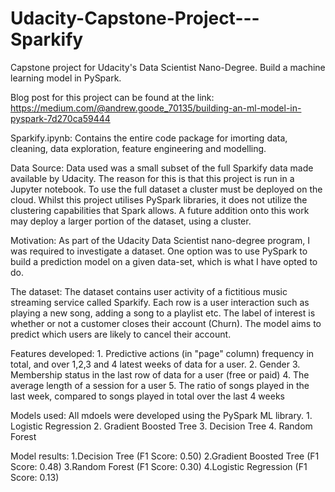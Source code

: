 # Udacity-Capstone-Project---Sparkify
Capstone project for Udacity's Data Scientist Nano-Degree. Build a machine learning model in PySpark. 

Blog post for this project can be found at the link: https://medium.com/@andrew.goode_70135/building-an-ml-model-in-pyspark-7d270ca59444

Sparkify.ipynb: Contains the entire code package for imorting data, cleaning, data exploration, feature engineering and modelling. 

Data Source: Data used was a small subset of the full Sparkify data made available by Udacity. The reason for this is that this project is run in a Jupyter notebook. To use the full dataset a cluster must be deployed on the cloud.
Whilst this project utilises PySpark libraries, it does not utilize the clustering capabilities that Spark allows. 
A future addition onto this work may deploy a larger portion of the dataset, using a cluster. 

Motivation: As part of the Udacity Data Scientist nano-degree program, I was required to investigate a dataset. One option was to use PySpark to build a prediction model on a given data-set, which is what I have opted to do. 

The dataset: The dataset contains user activity of a fictitious music streaming service called Sparkify. Each row is a user interaction such as playing a new song, adding a song to a playlist etc. The label of interest is whether or not a customer closes their account (Churn). The model aims to predict which users are likely to cancel their account. 

Features developed: 1. Predictive actions (in "page" column) frequency in total, and over 1,2,3 and 4 latest weeks of data for a user. 
                    2. Gender
                    3. Membership status in the last row of data for a user (free or paid)
                    4. The average length of a session for a user
                    5. The ratio of songs played in the last week, compared to songs played in total over the last 4 weeks
                    
Models used: All mdoels were developed using the PySpark ML library.
             1. Logistic Regression
             2. Gradient Boosted Tree
             3. Decision Tree
             4. Random Forest

Model results: 1.Decision Tree (F1 Score: 0.50)
               2.Gradient Boosted Tree (F1 Score: 0.48)
               3.Random Forest (F1 Score: 0.30)
               4.Logistic Regression (F1 Score: 0.13)
            
                    
                    
                    
